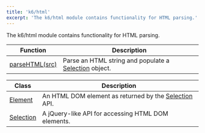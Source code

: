 ```yaml
---
title: 'k6/html'
excerpt: 'The k6/html module contains functionality for HTML parsing.'
---
```


The k6/html module contains functionality for HTML parsing.

| Function                                                      | Description                                                                                      |
| ------------------------------------------------------------- | ------------------------------------------------------------------------------------------------ |
| [parseHTML(src)](/v0.31/javascript-api/k6-html/parsehtml-src) | Parse an HTML string and populate a [Selection](/v0.31/javascript-api/k6-html/selection) object. |

| Class                                                | Description                                                                                      |
| ---------------------------------------------------- | ------------------------------------------------------------------------------------------------ |
| [Element](/v0.31/javascript-api/k6-html/element)     | An HTML DOM element as returned by the [Selection](/v0.31/javascript-api/k6-html/selection) API. |
| [Selection](/v0.31/javascript-api/k6-html/selection) | A jQuery-like API for accessing HTML DOM elements.                                               |
